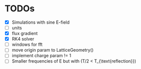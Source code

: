 # TODOs

- [x] Simulations with sine E-field  
- [ ] units  
- [x] flux gradient  
- [x] RK4 solver  
- [ ] windows for fft  
- [ ] move origin param to LatticeGeometry()  
- [ ] implement charge param != 1  
- [ ] Smaller frequencies of E but with \(T/2 < T_{\text{reflection}}\)  